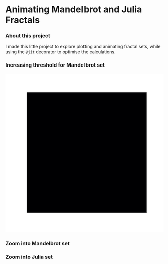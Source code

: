 # Animating Mandelbrot and Julia Fractals

### About this project
I made this little project to explore plotting and animating fractal sets, while using the `@jit` decorator to optimise the calculations.

### Increasing threshold for Mandelbrot set
![Threshold](mandelbrot_threshold.gif "Increasing threshold value")

### Zoom into Mandelbrot set


### Zoom into Julia set